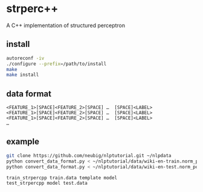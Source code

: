 # strperc++
A C++ implementation of structured perceptron

## install
```sh
autoreconf -iv
./configure --prefix=/path/to/install
make
make install
```

## data format
```
<FEATURE_1>[SPACE]<FEATURE_2>[SPACE] …  [SPACE]<LABEL>
<FEATURE_1>[SPACE]<FEATURE_2>[SPACE] …  [SPACE]<LABEL>
<FEATURE_1>[SPACE]<FEATURE_2>[SPACE] …  [SPACE]<LABEL>
…

```

## example
```sh
git clone https://github.com/neubig/nlptutorial.git ~/nlpdata
python convert_data_format.py < ~/nlptutorial/data/wiki-en-train.norm_pos > ./convert_data_format.py > train.data
python convert_data_format.py < ~/nlptutorial/data/wiki-en-test.norm_pos > test.data
```

```sh
train_strpercpp train.data template model
test_strpercpp model test.data
```
